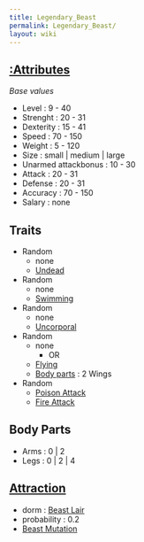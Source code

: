 ```yaml
---
title: Legendary_Beast
permalink: Legendary_Beast/
layout: wiki
---
```


[:Attributes](:Attributes "wikilink")
-------------------------------------

*Base values*

-   Level : 9 - 40
-   Strenght : 20 - 31
-   Dexterity : 15 - 41
-   Speed : 70 - 150
-   Weight : 5 - 120
-   Size : small | medium | large
-   Unarmed attackbonus : 10 - 30
-   Attack : 20 - 31
-   Defense : 20 - 31
-   Accuracy : 70 - 150
-   Salary : none

Traits
------

-   Random
    -   none
    -   [Undead](:Traits#Undead "wikilink")
-   Random
    -   none
    -   [Swimming](:Traits#Swimming "wikilink")
-   Random
    -   none
    -   [Uncorporal](:Traits#Uncorporal "wikilink")
-   Random
    -   none
        -   OR
    -   [Flying](:Traits#Flying "wikilink")
    -   [Body parts](:Attributes#Body_Parts "wikilink") : 2 Wings
-   Random
    -   [Poison Attack](:Effects#Poison "wikilink")
    -   [Fire Attack](:Effects#Fire "wikilink")

Body Parts
----------

-   Arms : 0 | 2
-   Legs : 0 | 2 | 4

[Attraction](:Immigration "wikilink")
-------------------------------------

-   dorm : [Beast Lair](:Beast_Lair "wikilink")
-   probability : 0.2
-   [Beast Mutation](:Technologies#Beast_Mutation "wikilink")

